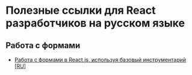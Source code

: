 # Полезные ссылки для React разработчиков на русском языке

Работа с формами
------------------------
* [Работа с формами в React.js, используя базовый инструментарий [RU]](https://habr.com/post/421817/)
